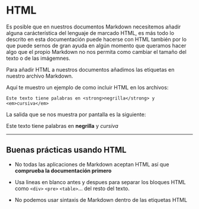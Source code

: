 
# HTML 

Es posible que en nuestros documentos Markdown necesitemos añadir alguna carácterística del lenguaje de marcado HTML, es más todo lo descrito en esta documentación puede hacerse con HTML también por lo que puede sernos de gran ayuda en algún momento que queramos hacer algo que el propio Markdown no nos permita como cambiar el tamaño del texto o de las imágemnes.

Para añadir HTML a nuestros documentos añadimos las etiquetas en nuestro archivo Markdown.

Aquí te muestro un ejemplo de como incluir HTML en los archivos:

```
Este texto tiene palabras en <strong>negrilla</strong> y <em>cursiva</em>
```

La salida que se nos muestra por pantalla es la siguiente:

Este texto tiene palabras en <strong>negrilla</strong> y <em>cursiva</em>

---

## Buenas prácticas usando HTML

* No todas las aplicaciones de Markdown aceptan HTML así que **comprueba la documentación primero**

* Usa lineas en blanco antes y despues para separar los bloques HTML como `<div>`  `<pre>`  `<table>`... del resto del texto.

* No podemos usar sintaxis de Markdown dentro de las etiquetas HTML

